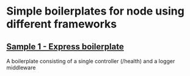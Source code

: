 # Simple boilerplates for node using different frameworks
## [Sample 1 - Express boilerplate](sample-1/README.md)
A boilerplate consisting of a single controller (/health) and a logger middleware
